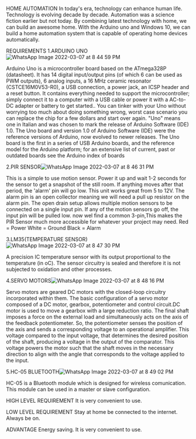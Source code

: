  HOME AUTOMATION 
In today's era, technology can enhance human life. Technology is evolving decade by decade.
Automation was a science fiction earlier but not today. By combining latest technology with home, we can build an awesome home. With the Arduino uno and Windows 10, we can build a home automation system that is capable of operating home devices automatically.

REQUIREMENTS
1.ARDUINO UNO![WhatsApp Image 2022-03-07 at 8 44 59 PM](https://user-images.githubusercontent.com/98831387/157061982-1f369881-867f-4af2-8742-13ffe6650ffa.jpeg)

Arduino Uno is a microcontroller board based on the ATmega328P (datasheet). It has 14 digital input/output pins (of which 6 can be used as PWM outputs), 6 analog inputs, a 16 MHz ceramic resonator (CSTCE16M0V53-R0), a USB connection, a power jack, an ICSP header and a reset button. It contains everything needed to support the microcontroller; simply connect it to a computer with a USB cable or power it with a AC-to-DC adapter or battery to get started.. You can tinker with your Uno without worrying too much about doing something wrong, worst case scenario you can replace the chip for a few dollars and start over again.
"Uno" means one in Italian and was chosen to mark the release of Arduino Software (IDE) 1.0. The Uno board and version 1.0 of Arduino Software (IDE) were the reference versions of Arduino, now evolved to newer releases. The Uno board is the first in a series of USB Arduino boards, and the reference model for the Arduino platform; for an extensive list of current, past or outdated boards see the Arduino index of boards

2.PIR SENSOR![WhatsApp Image 2022-03-07 at 8 46 31 PM](https://user-images.githubusercontent.com/98831387/157062208-f7210ad3-8865-4e74-8f59-41f632f25685.jpeg)

This is a simple to use motion sensor. Power it up and wait 1-2 seconds for the sensor to get a snapshot of the still room. If anything moves after that period, the 'alarm' pin will go low.
This unit works great from 5 to 12V.
The alarm pin is an open collector meaning we will need a pull up resistor on the alarm pin. The open drain setup allows multiple motion sensors to be connected on a single input pin. If any of the motion sensors go off, the input pin will be pulled low.
now  wel find a common 3-pin,This makes the PIR Sensor much more accessible for whatever your project may need.
Red = Power
White = Ground
Black = Alarm

3.LM35(TEMPERATURE SENSOR) ![WhatsApp Image 2022-03-07 at 8 47 30 PM](https://user-images.githubusercontent.com/98831387/157062390-48c4cfec-9db2-4124-99a9-f2c0554e734c.jpeg)

A precision IC temperature sensor with its output proportional to the temperature (in oC). The sensor circuitry is sealed and therefore it is not subjected to oxidation and other processes.

4.SERVO MOTORS![WhatsApp Image 2022-03-07 at 8 48 16 PM](https://user-images.githubusercontent.com/98831387/157062553-837282a7-61b1-424e-89ce-d3d3a6bf3a1f.jpeg)

Servo motors are geared DC motors with the closed-loop circuitry incorporated within them. The basic configuration of a servo motor composed of a DC motor, gearbox, potentiometer and control circuit.DC motor is used to move a gearbox with a large reduction ratio. The final shaft imposes a force on the external load and simultaneously acts on the axis of the feedback potentiometer. So, the potentiometer senses the position of the axis and sends a corresponding voltage to an operational amplifier. This voltage compared to the input voltage, that determines the desired position of the shaft, producing a voltage in the output of the comparator. This voltage powers the motor such that the shaft moves in the necessary direction to align with the angle that corresponds to the voltage applied to the input.

5.HC-05 BLUETOOTH![WhatsApp Image 2022-03-07 at 8 49 02 PM](https://user-images.githubusercontent.com/98831387/157062666-fafd743d-cf1b-4542-a06c-2717f1e794ae.jpeg)

HC-05 is a Bluetooth module which is designed for wireless comunication. This module can be used in a master or slave configuration.

HIGH LEVEL REQUIREMENT
It is very convenient to use. 

LOW LEVEL REQUIREMENT
Stay at home be connected to the internet.
Always be on.

ADVANTAGE
Energy saving.
It is very convenient to use.





